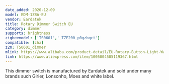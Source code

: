 ```yaml
---
date_added: 2020-12-09
model: EDM-1ZBA-EU
vendor: Eardatek
title: Rotary Dimmer Switch EU
category: dimmer
supports: brightness
zigbeemodel: ['TS0601','_TZE200_p0gzbqct']
compatible: [zha]
z2m: TS0601_dimmer
mlink: https://www.alibaba.com/product-detail/EU-Rotary-Button-Light-Wall-Switch_1600076552700.html
link: https://www.aliexpress.com/item/1005004505119367.html
---
```

This dimmer switch is manufactured by Eardatek and sold under many brands such Girier, Lonsonho, Moes and white label. 
